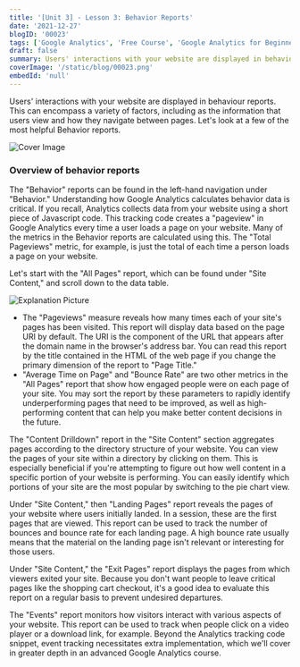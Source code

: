 ```yaml
---
title: '[Unit 3] - Lesson 3: Behavior Reports'
date: '2021-12-27'
blogID: '00023'
tags: ['Google Analytics', 'Free Course', 'Google Analytics for Beginners']
draft: false
summary: Users' interactions with your website are displayed in behaviour reports. This can encompass a variety of factors, including as the information that users view and how they navigate between pages. Let's look at a few of the most helpful Behavior reports.
coverImage: '/static/blog/00023.png'
embedId: 'null'
---
```


Users' interactions with your website are displayed in behaviour reports. This can encompass a variety of factors, including as the information that users view and how they navigate between pages. Let's look at a few of the most helpful Behavior reports.

![Cover Image](/static/blog/00023.png)

### Overview of behavior reports

The "Behavior" reports can be found in the left-hand navigation under "Behavior." Understanding how Google Analytics calculates behavior data is critical. If you recall, Analytics collects data from your website using a short piece of Javascript code. This tracking code creates a "pageview" in Google Analytics every time a user loads a page on your website. Many of the metrics in the Behavior reports are calculated using this. The "Total Pageviews" metric, for example, is just the total of each time a person loads a page on your website.

Let's start with the "All Pages" report, which can be found under "Site Content," and scroll down to the data table.

![Explanation Picture](/static/blog/00023_1.png)

- The "Pageviews" measure reveals how many times each of your site's pages has been visited. This report will display data based on the page URI by default. The URI is the component of the URL that appears after the domain name in the browser's address bar. You can read this report by the title contained in the HTML of the web page if you change the primary dimension of the report to "Page Title."
- "Average Time on Page" and "Bounce Rate" are two other metrics in the "All Pages" report that show how engaged people were on each page of your site. You may sort the report by these parameters to rapidly identify underperforming pages that need to be improved, as well as high-performing content that can help you make better content decisions in the future.

The "Content Drilldown" report in the "Site Content" section aggregates pages according to the directory structure of your website. You can view the pages of your site within a directory by clicking on them. This is especially beneficial if you're attempting to figure out how well content in a specific portion of your website is performing. You can easily identify which portions of your site are the most popular by switching to the pie chart view.

Under "Site Content," then "Landing Pages" report reveals the pages of your website where users initially landed. In a session, these are the first pages that are viewed. This report can be used to track the number of bounces and bounce rate for each landing page. A high bounce rate usually means that the material on the landing page isn't relevant or interesting for those users.

Under "Site Content," the "Exit Pages" report displays the pages from which viewers exited your site. Because you don't want people to leave critical pages like the shopping cart checkout, it's a good idea to evaluate this report on a regular basis to prevent undesired departures.

The "Events" report monitors how visitors interact with various aspects of your website. This report can be used to track when people click on a video player or a download link, for example. Beyond the Analytics tracking code snippet, event tracking necessitates extra implementation, which we'll cover in greater depth in an advanced Google Analytics course.

